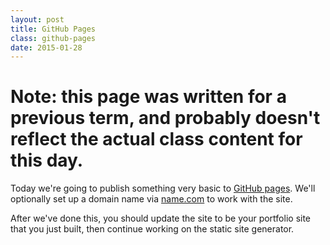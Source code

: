 ```yaml
---
layout: post
title: GitHub Pages
class: github-pages
date: 2015-01-28
---
```


# Note: this page was written for a previous term, and probably doesn't reflect the actual class content for this day.

Today we're going to publish something very basic to
[GitHub pages][github-pages]. We'll optionally set up a domain name via
[name.com][name] to work with the site.

After we've done this, you should update the site to be your portfolio site
that you just built, then continue working on the static site generator.

[github-pages]: https://pages.github.com
[name]: https://www.name.com/
